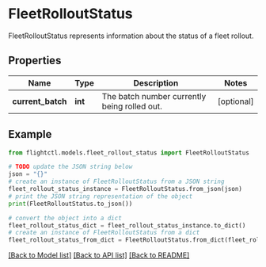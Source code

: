 # FleetRolloutStatus

FleetRolloutStatus represents information about the status of a fleet rollout.

## Properties

Name | Type | Description | Notes
------------ | ------------- | ------------- | -------------
**current_batch** | **int** | The batch number currently being rolled out. | [optional] 

## Example

```python
from flightctl.models.fleet_rollout_status import FleetRolloutStatus

# TODO update the JSON string below
json = "{}"
# create an instance of FleetRolloutStatus from a JSON string
fleet_rollout_status_instance = FleetRolloutStatus.from_json(json)
# print the JSON string representation of the object
print(FleetRolloutStatus.to_json())

# convert the object into a dict
fleet_rollout_status_dict = fleet_rollout_status_instance.to_dict()
# create an instance of FleetRolloutStatus from a dict
fleet_rollout_status_from_dict = FleetRolloutStatus.from_dict(fleet_rollout_status_dict)
```
[[Back to Model list]](../README.md#documentation-for-models) [[Back to API list]](../README.md#documentation-for-api-endpoints) [[Back to README]](../README.md)


